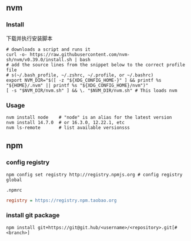 ## nvm

### Install

下载并执行安装脚本

```shell
# downloads a script and runs it
curl -o- https://raw.githubusercontent.com/nvm-sh/nvm/v0.39.0/install.sh | bash
# add the source lines from the snippet below to the correct profile file 
# s(~/.bash_profile, ~/.zshrc, ~/.profile, or ~/.bashrc)
export NVM_DIR="$([ -z "${XDG_CONFIG_HOME-}" ] && printf %s "${HOME}/.nvm" || printf %s "${XDG_CONFIG_HOME}/nvm")"
[ -s "$NVM_DIR/nvm.sh" ] && \. "$NVM_DIR/nvm.sh" # This loads nvm
```

### Usage

```shell
nvm install node    # "node" is an alias for the latest version
nvm install 14.7.0  # or 16.3.0, 12.22.1, etc
nvm ls-remote       # list available versionsss
```

## npm

### config registry

```shell
npm config set registry http://registry.npmjs.org # config registry global
```

`.npmrc` 

```ini
registry = https://registry.npm.taobao.org
```

### install git package

```shell
npm install git+https://git@git.hub/<username>/<repository>.git[#<branch>]
```

